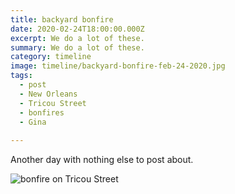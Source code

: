 ```yaml
---
title: backyard bonfire
date: 2020-02-24T18:00:00.000Z
excerpt: We do a lot of these.
summary: We do a lot of these.
category: timeline
image: timeline/backyard-bonfire-feb-24-2020.jpg
tags:
  - post 
  - New Orleans
  - Tricou Street
  - bonfires
  - Gina
  
---
```


Another day with nothing else to post about.

![bonfire on Tricou Street](/static/img/timeline/backyard-bonfire-feb-24-2020.jpg "bonfire on Tricou Street")